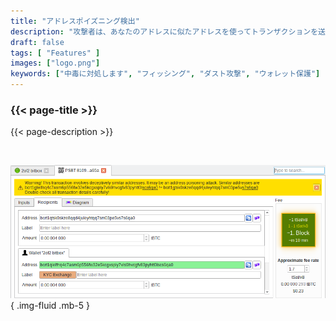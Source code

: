 ```yaml
---
title: "アドレスポイズニング検出"
description: "攻撃者は、あなたのアドレスに似たアドレスを使ってトランザクションを送ることがあります。Bitcoin Safe はそのような場合に警告を表示します。"
draft: false
tags: [ "Features" ]
images: ["logo.png"]
keywords: ["中毒に対処します", "フィッシング", "ダスト攻撃", "ウォレット保護"]
---
```


### {{< page-title >}} 
{{< page-description >}} 

<br>



![](logo.png)
{ .img-fluid .mb-5 }